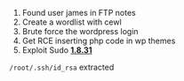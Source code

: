 1. Found user james in FTP notes
2. Create a wordlist with cewl
3. Brute force the wordpress login
4. Get RCE inserting php code in wp themes
5. Exploit Sudo **[1.8.31 ](https://github.com/mohinparamasivam/Sudo-1.8.31-Root-Exploit/tree/main)**

`/root/.ssh/id_rsa` extracted
